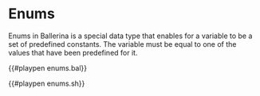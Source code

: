 # Enums

Enums in Ballerina is a special data type that enables for a variable to be a set of predefined constants.
The variable must be equal to one of the values that have been predefined for it.

{{#playpen enums.bal}}

{{#playpen enums.sh}}

